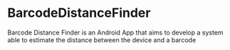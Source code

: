# BarcodeDistanceFinder
Barcode Distance Finder is an Android App that aims to develop a system able to estimate the distance between the device and a barcode

